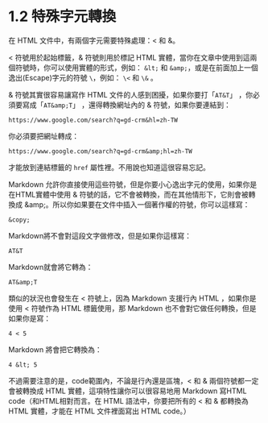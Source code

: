 # 1.2 特殊字元轉換

在 HTML 文件中，有兩個字元需要特殊處理：\< 和 \&。

\< 符號用於起始標籤，\& 符號則用於標記 HTML 實體，當你在文章中使用到這兩個符號時，你可以使用實體的形式，例如： `&lt;` 和 `&amp;`，或是在前面加上一個逸出(Escape)字元的符號 `\`，例如： `\<` 和 `\&` 。


\& 符號其實很容易讓寫作 HTML 文件的人感到困擾，如果你要打「`AT&T`」 ，你必須要寫成「`AT&amp;T`」 ，還得轉換網址內的 \& 符號，如果你要連結到：

```
https://www.google.com/search?q=gd-crm&hl=zh-TW
```

你必須要把網址轉成：

```
https://www.google.com/search?q=gd-crm&amp;hl=zh-TW
```

才能放到連結標籤的 `href` 屬性裡。不用說也知道這很容易忘記。

Markdown 允許你直接使用這些符號，但是你要小心逸出字元的使用，如果你是在HTML實體中使用 \& 符號的話，它不會被轉換，而在其他情形下，它則會被轉換成 \&amp;。所以你如果要在文件中插入一個著作權的符號，你可以這樣寫：

```
&copy;
```

Markdown將不會對這段文字做修改，但是如果你這樣寫：

```
AT&T
```

Markdown就會將它轉為：

```
AT&amp;T
```

類似的狀況也會發生在 \< 符號上，因為 Markdown 支援行內 HTML ，如果你是使用 \< 符號作為 HTML 標籤使用，那 Markdown 也不會對它做任何轉換，但是如果你是寫：

```
4 < 5
```

Markdown 將會把它轉換為：

```
4 &lt; 5
```

不過需要注意的是，code範圍內，不論是行內還是區塊，\< 和 \& 兩個符號都一定會被轉換成 HTML 實體，這項特性讓你可以很容易地用 Markdown 寫HTML code（和HTML相對而言。在 HTML 語法中，你要把所有的 \< 和 \& 都轉換為 HTML 實體，才能在 HTML 文件裡面寫出 HTML code。）
